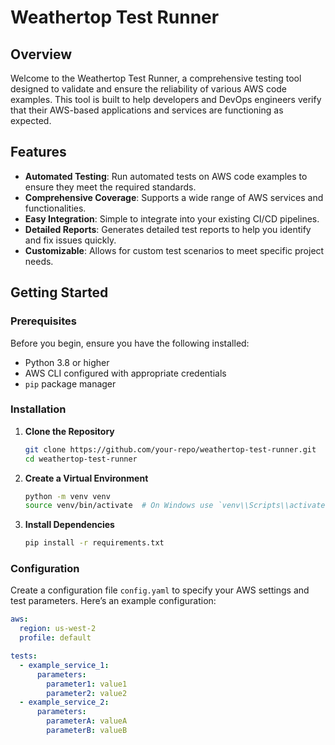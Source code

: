 # Weathertop Test Runner

## Overview

Welcome to the Weathertop Test Runner, a comprehensive testing tool designed to validate and ensure the reliability of various AWS code examples. This tool is built to help developers and DevOps engineers verify that their AWS-based applications and services are functioning as expected.

## Features

- **Automated Testing**: Run automated tests on AWS code examples to ensure they meet the required standards.
- **Comprehensive Coverage**: Supports a wide range of AWS services and functionalities.
- **Easy Integration**: Simple to integrate into your existing CI/CD pipelines.
- **Detailed Reports**: Generates detailed test reports to help you identify and fix issues quickly.
- **Customizable**: Allows for custom test scenarios to meet specific project needs.

## Getting Started

### Prerequisites

Before you begin, ensure you have the following installed:

- Python 3.8 or higher
- AWS CLI configured with appropriate credentials
- `pip` package manager

### Installation

1. **Clone the Repository**

    ```bash
    git clone https://github.com/your-repo/weathertop-test-runner.git
    cd weathertop-test-runner
    ```

2. **Create a Virtual Environment**

    ```bash
    python -m venv venv
    source venv/bin/activate  # On Windows use `venv\\Scripts\\activate`
    ```

3. **Install Dependencies**

    ```bash
    pip install -r requirements.txt
    ```

### Configuration

Create a configuration file `config.yaml` to specify your AWS settings and test parameters. Here’s an example configuration:

```yaml
aws:
  region: us-west-2
  profile: default

tests:
  - example_service_1:
      parameters:
        parameter1: value1
        parameter2: value2
  - example_service_2:
      parameters:
        parameterA: valueA
        parameterB: valueB
